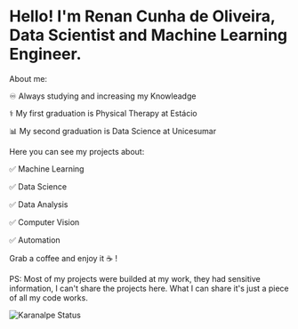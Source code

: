 # Hello! I'm Renan Cunha de Oliveira, Data Scientist and Machine Learning Engineer.

About me:

:infinity: Always studying and increasing my Knowleadge

:medical_symbol: My first graduation is Physical Therapy at Estácio

:bar_chart:	My second graduation is Data Science at Unicesumar



Here you can see my projects about:

:white_check_mark:	Machine Learning

:white_check_mark:	Data Science

:white_check_mark:	Data Analysis

:white_check_mark:	Computer Vision

:white_check_mark:	Automation

Grab a coffee and enjoy it :coffee:	!




PS: Most of my projects were builded at my work, they had sensitive information, I can't share the projects here. What I can share it's just a piece of all my code works.


![Karanalpe Status](https://github-readme-stats.vercel.app/api?username=RenanCOliveira93&show_icons=true&hide=contribs,prs&cache_seconds=86400&theme=merko)


